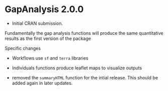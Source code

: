 # GapAnalysis 2.0.0

* Initial CRAN submission.

Fundamentally the gap analysis functions will produce the same quantitative results as the first version of the package

Specific changes 

- Workflows use `sf` and `terra` libraries 

- Individuals functions produce leaflet maps to visualize outputs 

- removed the `summaryHTML` function for the intial release. This should be added again in later updates. 





